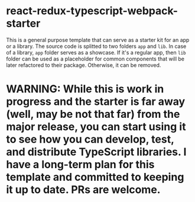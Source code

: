 # react-redux-typescript-webpack-starter

This is a general purpose template that can serve as a starter kit for an app or a library. The source code is splitted to two folders `app` and `lib`. In case of a library, `app` folder serves as a showcase. If it's a regular app, then `lib` folder can be used as a placeholder for common components that will be later refactored to their package. Otherwise, it can be removed.

# WARNING: While this is work in progress and the starter is far away (well, may be not that far) from the major release, you can start using it to see how you can develop, test, and distribute TypeScript libraries. I have a long-term plan for this template and committed to keeping it up to date. PRs are welcome.